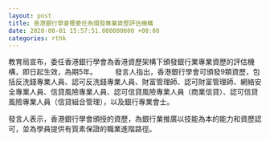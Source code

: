 ```yaml
---
layout: post
title: 香港銀行學會獲委任為頒發專業資歷評估機構
date: 2020-08-01 15:57:51.000000000 +08:00
categories: rthk
---
```


教育局宣布，委任香港銀行學會為香港資歷架構下頒發銀行業專業資歷的評估機構，即日起生效，為期5年。
　　 
發言人指出，香港銀行學會可頒發9類資歷，包括反洗錢專業人員、認可反洗錢專業人員、財富管理師、認可財富管理師、網絡安全專業人員、信貸風險專業人員、認可信貸風險專業人員（商業信貸）、認可信貸風險專業人員（信貸組合管理），以及銀行專業會士。

發言人表示，香港銀行學會頒授的資歷，為銀行業推廣以技能為本的能力和資歷認可，並為學員提供有質素保證的職業進階路徑。
